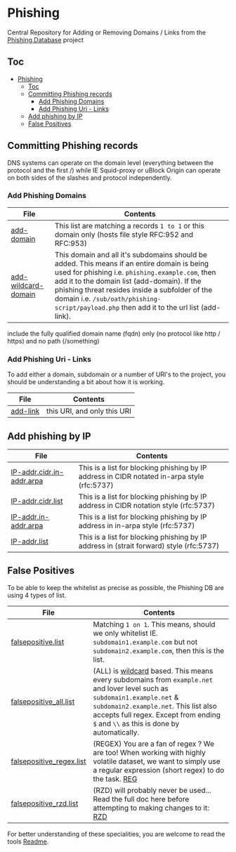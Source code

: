 # Phishing
Central Repository for Adding or Removing Domains / Links from the [Phishing.Database][PD] project

## Toc
<!-- TOC -->
* [Phishing](#phishing)
  * [Toc](#toc)
  * [Committing Phishing records](#committing-phishing-records)
    * [Add Phishing Domains](#add-phishing-domains)
    * [Add Phishing Uri - Links](#add-phishing-uri---links)
  * [Add phishing by IP](#add-phishing-by-ip)
  * [False Positives](#false-positives)
<!-- TOC -->

## Committing Phishing records

DNS systems can operate on the domain level (everything between the protocol and the first /) while IE Squid-proxy or uBlock Origin can operate on both sides of the slashes and protocol independently.

### Add Phishing Domains

| File                                                 | Contents                                                                                                                                                                                                                                                                                                                                      |
|------------------------------------------------------|-----------------------------------------------------------------------------------------------------------------------------------------------------------------------------------------------------------------------------------------------------------------------------------------------------------------------------------------------|
| [add-domain](../master/add-domain)                   | This list are matching a records `1 to 1` or this domain only (hosts file style RFC:952 and RFC:953)                                                                                                                                                                                                                                          |
| [add-wildcard-domain](../master/add-wildcard-domain) | This domain and all it's subdomains should be added. This means if an entire domain is being used for phishing i.e. `phishing.example.com`, then add it to the domain list (add-domain). If the phishing threat resides inside a subfolder of the domain i.e. `/sub/oath/phishing-script/payload.php` then add it to the url list (add-link). |

include the fully qualified domain name (fqdn) only (no protocol like http /
https) and no path (/something)

### Add Phishing Uri - Links

To add either a domain, subdomain or a number of URI's to the project, you should be understanding a bit about how it is working.

| File                           | Contents                    |
|--------------------------------|-----------------------------|
| [add-link](../master/add-link) | this URI, and only this URI |

## Add phishing by IP

| File                                                             | Contents                                                                                    |
|------------------------------------------------------------------|---------------------------------------------------------------------------------------------|
| [IP-addr.cidr.in-addr.arpa](../master/IP-addr.cidr.in-addr.arpa) | This is a list for blocking phishing by IP address in CIDR notated in-arpa style (rfc:5737) |
| [IP-addr.cidr.list](../master/IP-addr.cidr.list)                 | This is a list for blocking phishing by IP address in CIDR notation style (rfc:5737)        |
| [IP-addr.in-addr.arpa](../master/IP-addr.in-addr.arpa)           | This is a list for blocking phishing by IP address in in-arpa style (rfc:5737)              |
| [IP-addr.list](../master/IP-addr.list)                           | This is a list for blocking phishing by IP address in (strait forward) style (rfc:5737)     |

## False Positives

To be able to keep the whitelist as precise as possible, the Phishing DB are
using 4 types of list.

| File                                                           | Contents                                                                                                                                                                                                                                                    |
|----------------------------------------------------------------|-------------------------------------------------------------------------------------------------------------------------------------------------------------------------------------------------------------------------------------------------------------|
| [falsepositive.list](../master/falsepositive.list)             | Matching `1 on 1`. This means, should we only whitelist IE. `subdomain1.example.com` but not `subdomain2.example.com`, then this is the list.                                                                                                               |
| [falsepositive_all.list](../master/falsepositive_all.list)     | (ALL) is [wildcard] based. This means every subdomains from `example.net` and lover level such as `subdomain1.example.net` & `subdomain2.example.net`. This list also accepts full regex. Except from ending `$` and `\\` as this is done by automatically. |
| [falsepositive_regex.list](../master/falsepositive_regex.list) | (REGEX) You are a fan of regex ? We are too! When working with highly volatile dataset, we want to simply use a regular expression (short regex) to do the task. [REG]                                                                                      |
| [falsepositive_rzd.list](../master/falsepositive_rzd.list)     | (RZD) will probably never be used... Read the full doc here before attempting to making changes to it: [RZD]                                                                                                                                                |

For better understanding of these specialities, you are welcome to read the tools [Readme](https://github.com/Ultimate-Hosts-Blacklist/whitelist/tree/script#special-markers).

[PD]: https://github.com/Phishing-Database/Phishing.Database

[REG]: https://github.com/funilrys/tivilsta?tab=readme-ov-file#reg--the-regular-expression-rule

[wildcard]: https://github.com/funilrys/tivilsta?tab=readme-ov-file#all--the-ends-with-rule

[RZD]: https://github.com/funilrys/tivilsta?tab=readme-ov-file#rzd--the-broad-and-powerful-rule
